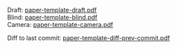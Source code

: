Draft: [paper-template-draft.pdf](https://spclgitlab.ethz.ch/grosser/paper-template/-/jobs/artifacts/master/raw/paper-template-draft.pdf?job=compile_pdf)  
Blind: [paper-template-blind.pdf](https://spclgitlab.ethz.ch/grosser/paper-template/-/jobs/artifacts/master/raw/paper-template-blind.pdf?job=compile_pdf)  
Camera: [paper-template-camera.pdf](https://spclgitlab.ethz.ch/grosser/paper-template/-/jobs/artifacts/master/raw/paper-template-camera.pdf?job=compile_pdf)  

Diff to last commit: [paper-template-diff-prev-commit.pdf](https://spclgitlab.ethz.ch/grosser/paper-template/-/jobs/artifacts/master/raw/paper-template-diff-prev-commit.pdf?job=compile_pdf)

